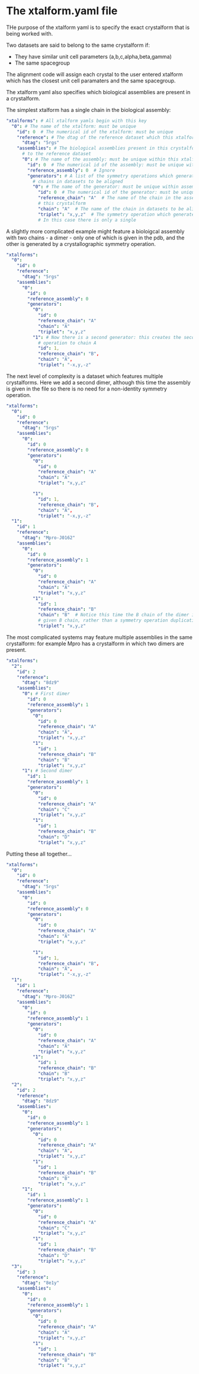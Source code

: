 # The xtalform.yaml file

THe purpose of the xtalform yaml is to specify the exact crystalform that is being worked with.

Two datasets are said to belong to the same crystalform if:

- They have similar unit cell parameters (a,b,c,alpha,beta,gamma)
- The same spacegroup

The alignment code will assign each crystal to the user entered xtalform which has the closest unit cell paramaters and
the same spacegroup.

The xtalform yaml also specifies which biological assemblies are present in a crystalform.

The simplest xtalform has a single chain in the biological assembly:

```yaml
"xtalforms": # All xtalform yamls begin with this key
  "0": # The name of the xtalform: must be unique
    "id": 0  # The numerical id of the xtalform: must be unique
    "reference": # The dtag of the reference dataset which this xtalform is based on
      "dtag": "5rgs"
    "assemblies": # The biological assemblies present in this crystalform, and the operations which relate them
      # to the reference dataset
      "0": # The name of the assembly: must be unique within this xtalform
        "id": 0  # The numerical id of the assembly: must be unique within this xtalform
        "reference_assembly": 0  # Ignore
        "generators": # A list of the symmetry operations which generate the assembly in the reference from 
          # chains in datasets to be aligned
          "0": # The name of the generator: must be unique within assembly
            "id": 0  # The numerical id of the generator: must be unique within assembly
            "reference_chain": "A"  # The name of the chain in the assembly that will be generated from datasets in 
            # this crystalform
            "chain": "A"  # The name of the chain in datasets to be aligned
            "triplet": "x,y,z"  # The symmetry operation which generates the reference chain from the dataset chain
            # In this case there is only a single 
  ```

A slightly more complicated example might feature a bioloigcal assembly with two chains - a dimer - only one of which is
given in the pdb, and the other is generated by a crystallographic symmetry operation.

```yaml
"xtalforms":
  "0":
    "id": 0
    "reference":
      "dtag": "5rgs"
    "assemblies":
      "0":
        "id": 0
        "reference_assembly": 0
        "generators":
          "0":
            "id": 0
            "reference_chain": "A"
            "chain": "A"
            "triplet": "x,y,z"
          "1": # Now there is a second generator: this creates the second chain, B, by applying a symmetry 
            # operation to chain A 
            "id": 1,
            "reference_chain": "B",
            "chain": "A",
            "triplet": "-x,y,-z"
```

The next level of complexity is a dataset which features multiple crystalforms. Here we add a second dimer, although
this time the assembly is given in the file so there is no need for a non-identity symmetry operation.

```yaml
"xtalforms":
  "0":
    "id": 0
    "reference":
      "dtag": "5rgs"
    "assemblies":
      "0":
        "id": 0
        "reference_assembly": 0
        "generators":
          "0":
            "id": 0
            "reference_chain": "A"
            "chain": "A"
            "triplet": "x,y,z"

          "1":
            "id": 1,
            "reference_chain": "B",
            "chain": "A",
            "triplet": "-x,y,-z"
  "1":
    "id": 1
    "reference":
      "dtag": "Mpro-J0162"
    "assemblies":
      "0":
        "id": 0
        "reference_assembly": 1
        "generators":
          "0":
            "id": 0
            "reference_chain": "A"
            "chain": "A"
            "triplet": "x,y,z"
          "1":
            "id": 1
            "reference_chain": "B"
            "chain": "B"  # Notice this time the B chain of the dimer is generated by the identity operation applied to 
            # given B chain, rather than a symmetry operation duplicating the A chain
            "triplet": "x,y,z"
```

The most complicated systems may feature multiple assemblies in the same crystalform: for example Mpro has a crystalform
in which two dimers are present.

```yaml
"xtalforms":
  "2":
    "id": 2
    "reference":
      "dtag": "8dz9"
    "assemblies":
      "0": # First dimer
        "id": 0
        "reference_assembly": 1
        "generators":
          "0":
            "id": 0
            "reference_chain": "A"
            "chain": "A",
            "triplet": "x,y,z"
          "1":
            "id": 1
            "reference_chain": "B"
            "chain": "B"
            "triplet": "x,y,z"
      "1": # Second dimer
        "id": 1
        "reference_assembly": 1
        "generators":
          "0":
            "id": 0
            "reference_chain": "A"
            "chain": "C"
            "triplet": "x,y,z"
          "1":
            "id": 1
            "reference_chain": "B"
            "chain": "D"
            "triplet": "x,y,z"
```

Putting these all together...

```yaml
"xtalforms":
  "0":
    "id": 0
    "reference":
      "dtag": "5rgs"
    "assemblies":
      "0":
        "id": 0
        "reference_assembly": 0
        "generators":
          "0":
            "id": 0
            "reference_chain": "A"
            "chain": "A"
            "triplet": "x,y,z"

          "1":
            "id": 1,
            "reference_chain": "B",
            "chain": "A",
            "triplet": "-x,y,-z"
  "1":
    "id": 1
    "reference":
      "dtag": "Mpro-J0162"
    "assemblies":
      "0":
        "id": 0
        "reference_assembly": 1
        "generators":
          "0":
            "id": 0
            "reference_chain": "A"
            "chain": "A"
            "triplet": "x,y,z"
          "1":
            "id": 1
            "reference_chain": "B"
            "chain": "B"
            "triplet": "x,y,z"
  "2":
    "id": 2
    "reference":
      "dtag": "8dz9"
    "assemblies":
      "0":
        "id": 0
        "reference_assembly": 1
        "generators":
          "0":
            "id": 0
            "reference_chain": "A"
            "chain": "A",
            "triplet": "x,y,z"
          "1":
            "id": 1
            "reference_chain": "B"
            "chain": "B"
            "triplet": "x,y,z"
      "1":
        "id": 1
        "reference_assembly": 1
        "generators":
          "0":
            "id": 0
            "reference_chain": "A"
            "chain": "C"
            "triplet": "x,y,z"
          "1":
            "id": 1
            "reference_chain": "B"
            "chain": "D"
            "triplet": "x,y,z"
  "3":
    "id": 3
    "reference":
      "dtag": "8e1y"
    "assemblies":
      "0":
        "id": 0
        "reference_assembly": 1
        "generators":
          "0":
            "id": 0
            "reference_chain": "A"
            "chain": "A"
            "triplet": "x,y,z"
          "1":
            "id": 1
            "reference_chain": "B"
            "chain": "B"
            "triplet": "x,y,z"
```